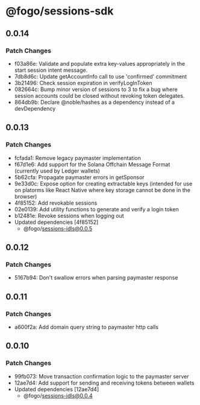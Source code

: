 # @fogo/sessions-sdk

## 0.0.14

### Patch Changes

- f03a86e: Validate and populate extra key-values appropriately in the start session intent message.
- 7db8d6c: Update getAccountInfo call to use 'confirmed' commitment
- 3b21496: Check session expiration in verifyLogInToken
- 082664c: Bump minor version of sessions to 3 to fix a bug where session accounts could be closed without revoking token delegates.
- 864db9b: Declare @noble/hashes as a dependency instead of a devDependency

## 0.0.13

### Patch Changes

- fcfada1: Remove legacy paymaster implementation
- f67d1e6: Add support for the Solana Offchain Message Format (currently used by Ledger wallets)
- 5b62cfa: Propagate paymaster errors in getSponsor
- 9e33d0c: Expose option for creating extractable keys (intended for use on platorms like React Native where key storage cannot be done in the browser)
- 4f85152: Add revokable sessions
- 02e0139: Add utility functions to generate and verify a login token
- b12481e: Revoke sessions when logging out
- Updated dependencies [4f85152]
  - @fogo/sessions-idls@0.0.5

## 0.0.12

### Patch Changes

- 5167b94: Don't swallow errors when parsing paymaster response

## 0.0.11

### Patch Changes

- a600f2a: Add domain query string to paymaster http calls

## 0.0.10

### Patch Changes

- 99fb073: Move transaction confirmation logic to the paymaster server
- 12ae7d4: Add support for sending and receiving tokens between wallets
- Updated dependencies [12ae7d4]
  - @fogo/sessions-idls@0.0.4
